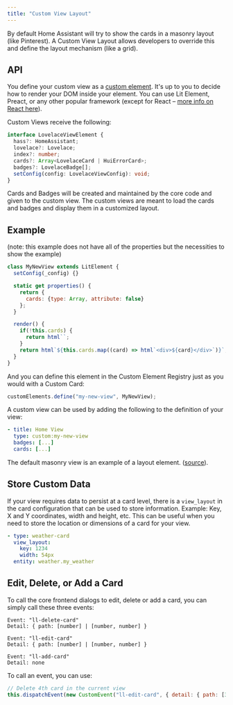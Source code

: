 ```yaml
---
title: "Custom View Layout"
---
```


By default Home Assistant will try to show the cards in a masonry layout (like Pinterest). A Custom View Layout allows developers to override this and define the layout mechanism (like a grid).

## API

You define your custom view as a [custom element](https://developer.mozilla.org/en-US/docs/Web/Web_Components/Using_custom_elements). It's up to you to decide how to render your DOM inside your element. You can use Lit Element, Preact, or any other popular framework (except for React – [more info on React here](https://custom-elements-everywhere.com/#react)).

Custom Views receive the following:

```ts
interface LovelaceViewElement {
  hass?: HomeAssistant;
  lovelace?: Lovelace;
  index?: number;
  cards?: Array<LovelaceCard | HuiErrorCard>;
  badges?: LovelaceBadge[];
  setConfig(config: LovelaceViewConfig): void;
}
```

Cards and Badges will be created and maintained by the core code and given to the custom view. The custom views are meant to load the cards and badges and display them in a customized layout.

## Example

(note: this example does not have all of the properties but the necessities to show the example)

```js
class MyNewView extends LitElement {
  setConfig(_config) {}

  static get properties() {
    return {
      cards: {type: Array, attribute: false}
    };
  }

  render() {
    if(!this.cards) {
      return html``;
    }
    return html`${this.cards.map((card) => html`<div>${card}</div>`)}`;
  }
}
```

And you can define this element in the Custom Element Registry just as you would with a Custom Card:

```js
customElements.define("my-new-view", MyNewView);
```

A custom view can be used by adding the following to the definition of your view:

```yaml
- title: Home View
  type: custom:my-new-view
  badges: [...]
  cards: [...]
```

The default masonry view is an example of a layout element. ([source](https://github.com/home-assistant/frontend/blob/master/src/panels/lovelace/views/hui-masonry-view.ts)).

## Store Custom Data

If your view requires data to persist at a card level, there is a `view_layout` in the card configuration that can be used to store information. Example: Key, X and Y coordinates, width and height, etc. This can be useful when you need to store the location or dimensions of a card for your view.

```yaml
- type: weather-card
  view_layout:
    key: 1234
    width: 54px
  entity: weather.my_weather
```

## Edit, Delete, or Add a Card

To call the core frontend dialogs to edit, delete or add a card, you can simply call these three events:

```
Event: "ll-delete-card"
Detail: { path: [number] | [number, number] }

Event: "ll-edit-card"
Detail: { path: [number] | [number, number] }

Event: "ll-add-card"
Detail: none
```

To call an event, you can use:

```js
// Delete 4th card in the current view
this.dispatchEvent(new CustomEvent("ll-edit-card", { detail: { path: [3] } })) // this refers to the card element
```
